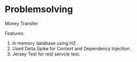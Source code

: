 # Problemsolving
Money Transfer

Features:
1. In memory database using H2.
2. Used Delta Spike for Context and Dependency Injection .
3. Jersey Test for rest servcie test.

